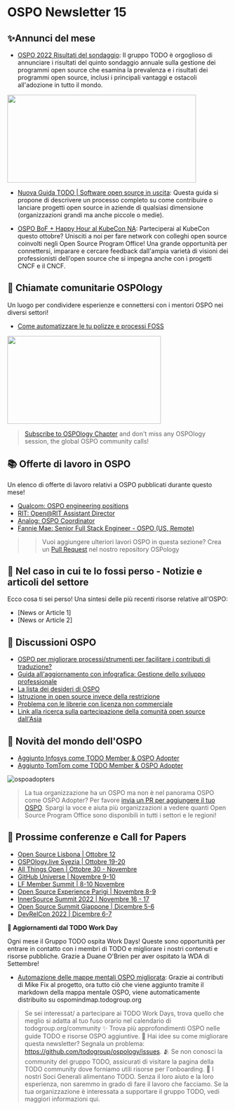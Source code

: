 # OSPO Newsletter 15


## ✨Annunci del mese 

* [OSPO 2022 Risultati del sondaggio](https://todogroup.org/blog/ospo-survey-2022-results/): Il gruppo TODO è orgoglioso di annunciare i risultati del quinto sondaggio annuale sulla gestione dei programmi open source che esamina la prevalenza e i risultati dei programmi open source, inclusi i principali vantaggi e ostacoli all'adozione in tutto il mondo.

<img src="https://user-images.githubusercontent.com/43671777/192551404-4ec945be-04ca-4ff0-9de3-e81a65f8da7f.png" width="430" height="200" />


* [Nuova Guida TODO | Software open source in uscita](https://todogroup.org/guides/outbound-oss/): Questa guida si propone di descrivere un processo completo su come contribuire o lanciare progetti open source in aziende di qualsiasi dimensione (organizzazioni grandi ma anche piccole o medie).

* [OSPO BoF + Happy Hour al KubeCon NA](https://sched.co/1AxTK): Parteciperai al KubeCon questo ottobre? Unisciti a noi per fare network con colleghi open source coinvolti negli Open Source Program Office! Una grande opportunità per connettersi, imparare e cercare feedback dall'ampia varietà di visioni dei professionisti dell'open source che si impegna anche con i progetti CNCF e il CNCF.


## 🍿 Chiamate comunitarie OSPOlogy

Un luogo per condividere esperienze e connettersi con i mentori OSPO nei diversi settori!

* [Come automatizzare le tu polizze e processi FOSS](https://community.linuxfoundation.org/events/details/lfhq-todo-group-presents-how-to-automate-your-foss-policy-and-processes/)

<img src="https://user-images.githubusercontent.com/43671777/192554387-709ccc16-412c-4151-a0ae-364872db7f51.png" width="350" height="200" />

> [Subscribe to OSPOlogy Chapter](https://community.linuxfoundation.org/todo-group/) and don't miss any OSPOlogy session, the global OSPO community calls!

## 📚 Offerte di lavoro in OSPO

Un elenco di offerte di lavoro relativi a OSPO pubblicati durante questo mese!

* [Qualcom: OSPO engineering positions](https://qualcomm.wd5.myworkdayjobs.com/External/job/San-Diego-USA/Engineer_3031813)
* [RIT: Open@RIT Assistant Director ](https://sjobs.brassring.com/TGnewUI/Search/Home/Home?partnerid=25483&siteid=5289#jobDetails=1554074_5289)
* [Analog: OSPO Coordinator](https://careers.analog.com/job/30167/OSPO-Coordinator)
* [Fannie Mae: Senior Full Stack Engineer - OSPO (US, Remote)](https://www.smartrecruiters.com/FannieMae/743999848355770-open-source-program-office-senior-full-stack-engineer-remote-ref11282r)

> > Vuoi aggiungere ulteriori lavori OSPO in questa sezione? Crea un [Pull Request](https://github.com/todogroup/ospology/tree/main/newsletter#how-to-contribute-to-osponews) nel nostro repository OSPology

## 📌 Nel caso in cui te lo fossi perso - Notizie e articoli del settore

Ecco cosa ti sei perso! Una sintesi delle più recenti risorse relative all'OSPO:

* [News or Article 1]
* [News or Article 2]


## 🙋 Discussioni OSPO 

* [OSPO per migliorare processi/strumenti per facilitare i contributi di traduzione?](https://github.com/todogroup/ospology/discussions/185)
* [Guida all'aggiornamento con infografica: Gestione dello sviluppo professionale](https://github.com/todogroup/ospology/discussions/177)
* [La lista dei desideri di OSPO](https://github.com/todogroup/ospology/discussions/174)
* [Istruzione in open source invece della restrizione](https://github.com/todogroup/ospology/discussions/173)
* [Problema con le librerie con licenza non commerciale](https://github.com/todogroup/ospology/discussions/172)
* [Link alla ricerca sulla partecipazione della comunità open source dall'Asia](https://github.com/todogroup/ospology/discussions/171)


## 📩 Novità del mondo dell'OSPO

* [Aggiunto Infosys come TODO Member & OSPO Adopter](https://github.com/todogroup/ospolandscape/pull/145)
* [Aggiunto TomTom come TODO Member & OSPO Adopter](https://github.com/todogroup/ospolandscape/pull/140)

![ospoadopters](https://user-images.githubusercontent.com/43671777/192571704-681c3d45-0ff6-4dd1-a4dc-ade8dce44827.png)


> La tua organizzazione ha un OSPO ma non è nel panorama OSPO come OSPO Adopter? Per favore [invia un PR per aggiungere il tuo OSPO](https://github.com/todogroup/ospolandscape). Spargi la voce e aiuta più organizzazioni a vedere quanti Open Source Program Office sono disponibili in tutti i settori e le regioni!

## 📎 Prossime conferenze e Call for Papers

* [Open Source Lisbona | Ottobre 12](https://opensourcelisbon.syone.com/)
* [OSPOlogy.live Svezia | Ottobre 19-20](https://community.linuxfoundation.org/events/details/lfhq-todo-group-europe-presents-ospologylive-workshop-sweden/)
* [All Things Open | Ottobre 30 - Novembre](https://2021.allthingsopen.org/save-the-date-2022/)
* [GitHub Universe | Novembre 9-10](https://www.githubuniverse.com/)
* [LF Member Summit | 8-10 Novembre](https://events.linuxfoundation.org/lf-member-summit/)
* [Open Source Experience Parigi | Novembre 8-9](https://www.sido-paris.com/en/ecosystem/open-source-experience/)
* [InnerSource Summit 2022 | Novembre 16 - 17](https://innersourcecommons.org/events/isc-2022/)
* [Open Source Summit Giappone | Dicembre 5-6](https://events.linuxfoundation.org/open-source-summit-japan/)
* [DevRelCon 2022 | Dicembre 6-7](https://prague-2022.devrelcon.dev/)


**📝 Aggiornamenti dal TODO Work Day**

Ogni mese il Gruppo TODO ospita Work Days! Queste sono opportunità per entrare in contatto con i membri di TODO e migliorare i nostri contenuti e risorse pubbliche.
Grazie a Duane O'Brien per aver ospitato la WDA di Settembre!

* [Automazione delle mappe mentali OSPO migliorata](https://github.com/todogroup/ospology/pull/179): Grazie ai contributi di Mike Fix al progetto, ora tutto ciò che viene aggiunto tramite il markdown della mappa mentale OSPO, viene automaticamente distribuito su ospomindmap.todogroup.org


> Se sei interessat/ a partecipare ai TODO Work Days, trova quello che meglio si adatta al tuo fuso orario nel calendario di todogroup.org/community
✨ Trova più approfondimenti OSPO nelle guide TODO e risorse OSPO aggiuntive.
🧐 Hai idee su come migliorare questa newsletter? Segnala un problema: https://github.com/todogroup/ospology/issues.
🫂 Se non conosci la community del gruppo TODO, assicurati di visitare la pagina della TODO community dove forniamo utili risorse per l'onboarding.
💚 I nostri Soci Generali alimentano TODO. Senza il loro aiuto e la loro esperienza, non saremmo in grado di fare il lavoro che facciamo. Se la tua organizzazione è interessata a supportare il gruppo TODO, vedi maggiori informazioni qui.
